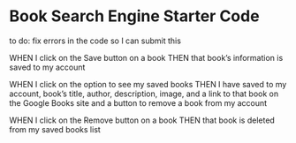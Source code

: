 # Book Search Engine Starter Code

to do:
fix errors in the code so I can submit this 

<!-- WHEN I am logged in and enter a search term in the input field and click the submit button
THEN I am presented with several search results, each featuring a book’s title, author, description, image, and a link to that book on the Google Books site and a button to save a book to my account -->

WHEN I click on the Save button on a book
THEN that book’s information is saved to my account

WHEN I click on the option to see my saved books
THEN I have saved to my account, book’s title, author, description, image, and a link to that book on the Google Books site and a button to remove a book from my account

WHEN I click on the Remove button on a book
THEN that book is deleted from my saved books list
<!-- 
WHEN I click on the Logout button
THEN I am logged out of the site and presented with a menu with the options Search for Books and Login/Sign up and an input field to search for books and a submit button   -->
